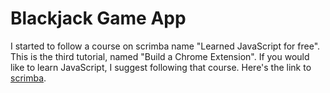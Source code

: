 # Blackjack Game App

I started to follow a course on scrimba name "Learned JavaScript for free". This is the third tutorial, named "Build a Chrome Extension". If you would like to learn JavaScript, I suggest following that course. Here's the link to [scrimba](https://scrimba.com/).
